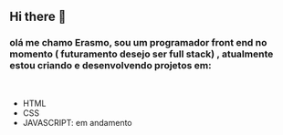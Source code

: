 ## Hi there 👋

<h3>olá me chamo Erasmo, sou um programador front end no momento ( futuramento desejo ser full stack) , atualmente estou criando e desenvolvendo projetos em:</h3>
<br>
  
- HTML
- CSS
- JAVASCRIPT: em andamento







